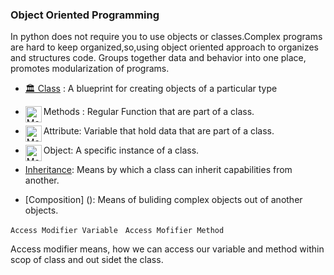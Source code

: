 ### Object Oriented Programming 

In python does not require you to use objects or classes.Complex programs are hard to keep organized,so,using object oriented approach to organizes and structures code.
Groups together data and behavior into one place, promotes modularization of programs.

- [🏛 Class](https://docs.python.org/3/tutorial/classes.html)  :
    A blueprint for creating objects of a particular type
    
- Methods<img align="left" alt="Method Image" width="26px" src="https://refactoring.guru/images/refactoring/content/smells/long-method-01.png" /> : Regular Function that are part of a class.

- Attribute<img align="left" alt="Method Image" width="26px" src="https://cdn0.iconfinder.com/data/icons/alzheimer-s-disease-symbol-color/64/stage-step-method-arrange-procedure-512.png" />: Variable that hold data that are part of a class.

- Object<img align="left" alt="Method Image" width="26px" src="https://3.bp.blogspot.com/-_tx1REbK3eQ/XFlwEKLuJ3I/AAAAAAAAh1g/w5MmPZ1db3Q4Nhg2a3SasqDwMAUQGZwbACEwYBhgL/s1600/OOPConcept.jpg" />: A specific instance of a class.

- [Inheritance](): Means by which a class can inherit capabilities from another.

- [Composition] (): Means of buliding complex objects out of another objects.



` Access Modifier Variable ` &nbsp;
` Access Mofifier Method `

Access modifier means, how we can access our variable and method within scop of class and out sidet the class. 




